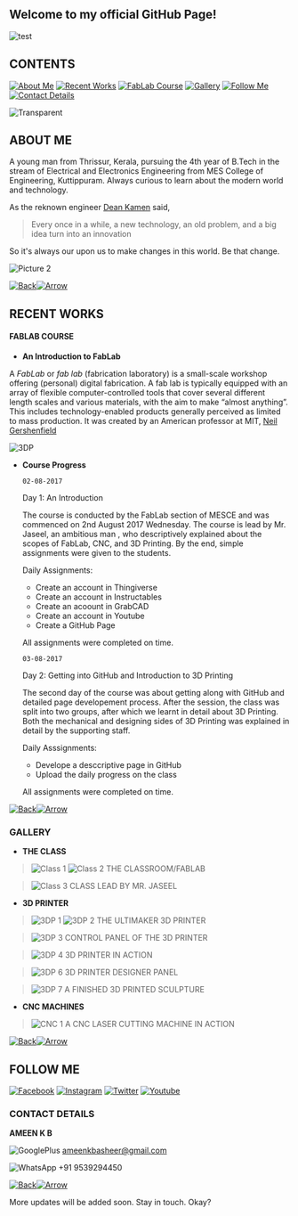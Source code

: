 ## Welcome to my official GitHub Page!

![test](http://www.pngmart.com/files/4/Technology-PNG-Image.png)

## CONTENTS

[![About Me](https://cdn2.iconfinder.com/data/icons/circle-icons-1/64/profle-128.png)](https://ameenkb.github.io/#about-me)
[![Recent Works](https://cdn2.iconfinder.com/data/icons/circle-icons-1/64/calendar-128.png)](https://ameenkb.github.io/#recent-works)
[![FabLab Course](https://cdn2.iconfinder.com/data/icons/circle-icons-1/64/dev-128.png)](https://ameenkb.github.io/#fablab-course)
[![Gallery](https://cdn2.iconfinder.com/data/icons/circle-icons-1/64/polaroidcamera-128.png)](https://ameenkb.github.io/#gallery)
[![Follow Me](https://cdn2.iconfinder.com/data/icons/circle-icons-1/64/shoeprints-128.png)](https://ameenkb.github.io/#follow-me)
[![Contact Details](https://cdn2.iconfinder.com/data/icons/circle-icons-1/64/phone-128.png)](https://ameenkb.github.io/#contact-details)

![Transparent](http://cozcyt.gob.mx/labsol/page/img/index/vector.png)

## ABOUT ME
A young man from Thrissur, Kerala, pursuing the 4th year of B.Tech in the stream of Electrical and Electronics Engineering from MES College of Engineering, Kuttippuram. Always curious to learn about the modern world and technology.

As the reknown engineer [Dean Kamen](https://en.wikipedia.org/wiki/Dean_Kamen) said, 
> Every once in a while, a new technology, an old problem, and a big idea turn into an innovation

So it's always our upon us to make changes in this world. Be that change. 

![Picture 2](http://northamerica.mslgroup.com/network/wp-content/uploads/2013/10/Executive-Decisions2.png)

[![Back](https://cdn4.iconfinder.com/data/icons/mayssam/512/menu-24.png)![Arrow](https://cdn4.iconfinder.com/data/icons/mayssam/512/arrow_top-24.png)](https://ameenkb.github.io/#contents)

## RECENT WORKS
#### FABLAB COURSE
* **An Introduction to FabLab**

A *FabLab* or *fab lab* (fabrication laboratory) is a small-scale workshop offering (personal) digital fabrication. A fab lab is typically equipped with an array of flexible computer-controlled tools that cover several different length scales and various materials, with the aim to make “almost anything”. This includes technology-enabled products generally perceived as limited to mass production. It was created by an American professor at MIT, [Neil Gershenfield](https://en.wikipedia.org/wiki/Neil_Gershenfeld)

![3DP](http://northamerica.mslgroup.com/network/wp-content/uploads/2013/10/Executive-Decisions2.png)

* **Course Progress**
  
  `02-08-2017`
  
  Day 1: An Introduction
  
  The course is conducted by the FabLab section of MESCE and was commenced on 2nd August 2017 Wednesday. The course is lead by Mr. Jaseel, an ambitious man , who descriptively explained about the scopes of FabLab, CNC, and 3D Printing. By the end, simple assignments were given to the students.
  
  Daily Assignments:
  - Create an account in Thingiverse
  - Create an account in Instructables
  - Create an acoount in GrabCAD
  - Create an account in Youtube
  - Create a GitHub Page
  
  All assignments were completed on time.
  
  `03-08-2017`
  
  Day 2: Getting into GitHub and Introduction to 3D Printing
  
  The second day of the course was about getting along with GitHub and detailed page developement process. After the session, the class was split into two groups, after which we learnt in detail about 3D Printing. Both the mechanical and designing sides of 3D Printing was explained in detail by the supporting staff. 
  
  Daily Asssignments:
  - Develope a desccriptive page in GitHub
  - Upload the daily progress on the class
  
  All assignments were completed on time.
  
 [![Back](https://cdn4.iconfinder.com/data/icons/mayssam/512/menu-24.png)![Arrow](https://cdn4.iconfinder.com/data/icons/mayssam/512/arrow_top-24.png)](https://ameenkb.github.io/#contents)
  
### GALLERY

- **THE CLASS**

>![Class 1](https://raw.githubusercontent.com/ameenkb/ameenkb.github.io/master/Images/Class%2001.jpg)
>![Class 2](https://raw.githubusercontent.com/ameenkb/ameenkb.github.io/master/Images/Class%2003.jpg)
THE CLASSROOM/FABLAB

> ![Class 3](https://raw.githubusercontent.com/ameenkb/ameenkb.github.io/master/Images/Lecture%2001.jpg)
CLASS LEAD BY MR. JASEEL

- **3D PRINTER**

> ![3DP 1](https://raw.githubusercontent.com/ameenkb/ameenkb.github.io/master/Images/3D%20Printer%2004.jpg)
> ![3DP 2](https://raw.githubusercontent.com/ameenkb/ameenkb.github.io/master/Images/3D%20Printer%2001.jpg)
THE ULTIMAKER 3D PRINTER

> ![3DP 3](https://raw.githubusercontent.com/ameenkb/ameenkb.github.io/master/Images/3D%20Printer%2003.jpg)
CONTROL PANEL OF THE 3D PRINTER

> ![3DP 4](https://raw.githubusercontent.com/ameenkb/ameenkb.github.io/master/Images/3D%20Printing%2001.jpg)
3D PRINTER IN ACTION

> ![3DP 6](https://raw.githubusercontent.com/ameenkb/ameenkb.github.io/master/Images/Designing%2001.jpg)
3D PRINTER DESIGNER PANEL

> ![3DP 7](https://raw.githubusercontent.com/ameenkb/ameenkb.github.io/master/Images/Sculpture%2001.jpg)
A FINISHED 3D PRINTED SCULPTURE

- **CNC MACHINES**

>![CNC 1](https://raw.githubusercontent.com/ameenkb/ameenkb.github.io/master/Images/Laser%20Cutter%2001.jpg)
A CNC LASER CUTTING MACHINE IN ACTION

[![Back](https://cdn4.iconfinder.com/data/icons/mayssam/512/menu-24.png)![Arrow](https://cdn4.iconfinder.com/data/icons/mayssam/512/arrow_top-24.png)](https://ameenkb.github.io/#contents)

## FOLLOW ME
[![Facebook](https://cdn1.iconfinder.com/data/icons/lumin-social-media-icons/512/Facebook-64.png)](https://www.facebook.com/amein.truztme)
[![Instagram](https://cdn1.iconfinder.com/data/icons/lumin-social-media-icons/512/Instagram-64.png)](https://www.instagram.com/ameintruztmi)
[![Twitter](https://cdn1.iconfinder.com/data/icons/lumin-social-media-icons/512/Twitter-64.png)](https://twitter.com/AmeinTruztme)
[![Youtube](https://cdn1.iconfinder.com/data/icons/lumin-social-media-icons/512/youtube-64.png)](https://www.youtube.com/channel/UCh27FNyx4hxOgZCwAtZgn8g?view_as=subscriber)

### CONTACT DETAILS

**AMEEN K B**

![GooglePlus](https://cdn0.iconfinder.com/data/icons/most-usable-logos/120/google-24.png) ameenkbasheer@gmail.com

![WhatsApp](https://cdn0.iconfinder.com/data/icons/most-usable-logos/120/Whats_App-24.png) +91 9539294450

[![Back](https://cdn4.iconfinder.com/data/icons/mayssam/512/menu-24.png)![Arrow](https://cdn4.iconfinder.com/data/icons/mayssam/512/arrow_top-24.png)](https://ameenkb.github.io/#contents)

More updates will be added soon. Stay in touch.
Okay?
